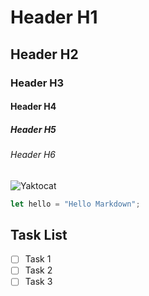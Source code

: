 # Header H1
## Header H2
### Header H3
#### Header H4
##### Header H5
###### Header H6
![Yaktocat](https://github.com/user-attachments/assets/edb55d6a-f06e-47c9-8f02-ae26b257f35d)

``` javascript
let hello = "Hello Markdown";
```
## Task List
- [ ] Task 1
- [ ] Task 2
- [ ] Task 3
